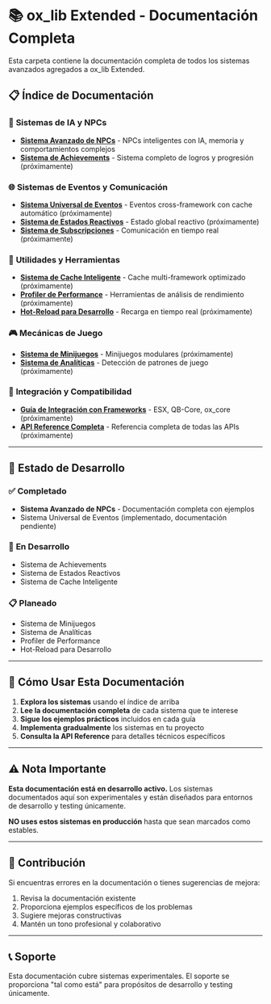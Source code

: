 # 📚 ox_lib Extended - Documentación Completa

Esta carpeta contiene la documentación completa de todos los sistemas avanzados agregados a ox_lib Extended.

## 📋 Índice de Documentación

### 🤖 **Sistemas de IA y NPCs**

- [**Sistema Avanzado de NPCs**](./NPC_SYSTEM.md) - NPCs inteligentes con IA, memoria y comportamientos complejos
- [**Sistema de Achievements**](./ACHIEVEMENTS_SYSTEM.md) - Sistema completo de logros y progresión (próximamente)

### 🌐 **Sistemas de Eventos y Comunicación**

- [**Sistema Universal de Eventos**](./EVENTS_SYSTEM.md) - Eventos cross-framework con cache automático (próximamente)
- [**Sistema de Estados Reactivos**](./STATE_SYSTEM.md) - Estado global reactivo (próximamente)
- [**Sistema de Subscripciones**](./SUBSCRIPTION_SYSTEM.md) - Comunicación en tiempo real (próximamente)

### 🔧 **Utilidades y Herramientas**

- [**Sistema de Cache Inteligente**](./CACHE_SYSTEM.md) - Cache multi-framework optimizado (próximamente)
- [**Profiler de Performance**](./PROFILER_SYSTEM.md) - Herramientas de análisis de rendimiento (próximamente)
- [**Hot-Reload para Desarrollo**](./HOTRELOAD_SYSTEM.md) - Recarga en tiempo real (próximamente)

### 🎮 **Mecánicas de Juego**

- [**Sistema de Minijuegos**](./MINIGAMES_SYSTEM.md) - Minijuegos modulares (próximamente)
- [**Sistema de Analíticas**](./ANALYTICS_SYSTEM.md) - Detección de patrones de juego (próximamente)

### 🔌 **Integración y Compatibilidad**

- [**Guía de Integración con Frameworks**](./FRAMEWORK_INTEGRATION.md) - ESX, QB-Core, ox_core (próximamente)
- [**API Reference Completa**](./API_REFERENCE.md) - Referencia completa de todas las APIs (próximamente)

---

## 🚀 Estado de Desarrollo

### ✅ **Completado**

- **Sistema Avanzado de NPCs** - Documentación completa con ejemplos
- Sistema Universal de Eventos (implementado, documentación pendiente)

### 🔄 **En Desarrollo**

- Sistema de Achievements
- Sistema de Estados Reactivos
- Sistema de Cache Inteligente

### 📋 **Planeado**

- Sistema de Minijuegos
- Sistema de Analíticas
- Profiler de Performance
- Hot-Reload para Desarrollo

---

## 📖 Cómo Usar Esta Documentación

1. **Explora los sistemas** usando el índice de arriba
2. **Lee la documentación completa** de cada sistema que te interese
3. **Sigue los ejemplos prácticos** incluidos en cada guía
4. **Implementa gradualmente** los sistemas en tu proyecto
5. **Consulta la API Reference** para detalles técnicos específicos

---

## ⚠️ Nota Importante

**Esta documentación está en desarrollo activo.** Los sistemas documentados aquí son experimentales y están diseñados para entornos de desarrollo y testing únicamente.

**NO uses estos sistemas en producción** hasta que sean marcados como estables.

---

## 🤝 Contribución

Si encuentras errores en la documentación o tienes sugerencias de mejora:

1. Revisa la documentación existente
2. Proporciona ejemplos específicos de los problemas
3. Sugiere mejoras constructivas
4. Mantén un tono profesional y colaborativo

---

## 📞 Soporte

Esta documentación cubre sistemas experimentales. El soporte se proporciona "tal como está" para propósitos de desarrollo y testing únicamente.
